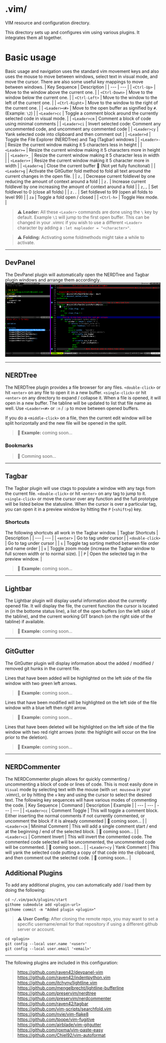 # .vim/
VIM resource and configuration directory.

This directory sets up and configures vim using various plugins. It integrates them all together.

# Basic usage
Basic usage and navigation uses the standard vim movement keys and also uses the mouse to move between windows, select text in visual mode, and move the cursor. There are also some useful key mappings to move between windows.
| Key Sequence | Description |
| --- | --- |
| `<Ctrl-Up>` | Move to the window above the current one. |
| `<Ctrl-Down>` | Move to the window below the current one. |
| `<Ctrl-Left>` | Move to the window to the left of the current one. |
| `<Ctrl-Right>` | Move to the window to the right of the current one. |
| `<Leader><#>` | Move to the open buffer as signified by `#`. (Example: `\2`) |
| `<Leader>cc` | Toggle a comment block around the currently selected code in visual mode. |
| `<Leader>cm` | Comment a block of code using minimal comments |
| `<Leader>ci` | Invert selected code: Comment any uncommented code, and uncomment any commented code |
| `<Leader>cy` | Yank selected code into clipboard and then comment out |
| `<Leader>d` | Toggle the File Explorer (NERDTree) and Tag (Tagbar) windows |
| `<Leader>-` | Resize the current window making it 5 characters less in height |
| `<Leader>=` | Resize the current window making it 5 characters more in height |
| `<Leader>_` | Resize the current window making it 5 character less in width |
| `<Leader>+` | Resize the current window making it 5 character more in width |
| `<Leader>q` | Close the current buffer :construction: (Not yet fully funcitonal) |
| `<Leader>g` | Activate the GitGutter fold method to fold all text around the current changes in the open file. |
| `z,` | Decrease current foldlevel by one reducing the amount of context around a fold |
| `z.` | Increase current foldlevel by one increasing the amount of context around a fold |
| `z,,` | Set foldlevel to 0 (close all folds) |
| `z..` | Set foldlevel to 99 (open all folds to level 99) |
| `za` | Toggle a fold open / closed |
| `<Ctrl-h>` | Toggle Hex mode. |

> :warning: **Leader:** All these `<Leader>` commands are done using the `\` key by default. Example `\1` will jump to the first open buffer. This can be changed in your .vimrc if you wish to use a different `<Leader>` character by adding a `:let mapleader = "<character>"`.
  
> :warning: **Folding:** Activating some foldmethods might take a while to activate.

---

## DevPanel
The DevPanel plugin will automatically open the NERDTree and Tagbar plugin windows and arrange them accordingly.
![devpanel vim example](../img/devpanel_example.png?raw=true "DevPanel Example:")

---

## NERDTree
The NERDTree plugin provides a file browser for any files. `<double-click>` or hit `<enter>` on any file to open it in a new buffer. `<single-click>` or hit `<enter>` on any directory to expand / collapse it. When a file is opened, it will open in a new buffer. The tabline will be updated to list that file name as well. Use `<Leader><#>` or `:n` / `:p` to move between opened buffers.

If you do a `<middle-click>` on a file, then the current edit window will be split horizontally and the new file will be opened in the split.

> :construction: **Example:** coming soon...

### Bookmarks
> :construction: Comming soon...

---

## Tagbar
The Tagbar plugin will use ctags to populate a window with any tags from the current file. `<double-click>` or hit `<enter>` on any tag to jump to it. `<single-click>` or move the cursor over any function and the full prototype will be listed below the statusline. When the cursor is over a particular tag, you can open it in a preview window by hitting the `P` (`<shift>p`) key.

### Shortcuts
The following shortcuts all work in the Tagbar window.
| Tagbar Shortcuts | Description |
| --- | --- |
| `<enter>` | Go to tag under cursor |
| `<double-click>` | Go to tag under cursor |
| `s` | Toggle tag sorting method between file order and name order |
| `x` | Toggle zoom mode (increase the Tagbar window to full screen width or to normal size). |
| `P` | Open the selected tag in the preview window. |
> :construction: **Example:** coming soon...

---

## Lightbar
The Lightbar plugin will display useful information about the currently opened file. It will display the file, the current function the cursor is located in (in the bottome status line), a list of the open buffers (on the left side of the tabline), and the current working GIT branch (on the right side of the tabline) if available.
> :construction: **Example:** coming soon...

---

## GitGutter
The GitGutter plugin will display information about the added / modified / removed git hunks in the current file.

Lines that have been added will be highlighted on the left side of the file window with two green left arrows.
> :construction: **Example:** coming soon...

Lines that have been modified will be highlighted on the left side of the file window with a blue left then right arrow.
> :construction: **Example:** coming soon...

Lines that have been deleted will be highlighted on the left side of the file window with two red right arrows (note: the highlight will occur on the line prior to the deletion).
> :construction: **Example:** coming soon...

---

## NERDCommenter
The NERDCommenter plugin allows for quickly commenting / uncommenting a block of code or lines of code. This is most easily done in `Visual` mode by selecting text with the mouse (with `set mouse=a` in your .vimrc), or by hitting the `v` key and using the cursor to select the desired text. The following key sequences will have various modes of commenting the code.
| Key Sequence | Command | Description | Example |
| --- | --- | --- | --- |
| `<Leader>cc` | Comment Toggle | This will toggle a comment block. Either inserting the normal comments if not currently commented, or uncomment the block if it is already commented | :construction: coming soon... |
| `<Leader>cm` | Minimal Comment | This will add a single comment start / end at the beginning / end of the selected block. | :construction: coming soon... |
| `<Leader>ci` | Comment Invert | This will invert the commented code. The commented code selected will be uncommented, the uncommented code will be commented. | :construction: coming soon... |
| `<Leader>cy` | Yank Comment | This will yank the selected code putting a copy of that code into the clipboard, and then comment out the selected code. | :construction: coming soon... |

## Additional Plugins
To add any additional plugins, you can automatically add / load them by doing the following:

```
cd ~/.vim/pack/plugins/start
githome submodule add <plugin-url>
githome commit -m "Added plugin <plugin>"
```
> :warning: **User Config:** After cloning the remote repo, you may want to set a specific username/email for that repository if using a different github server or account.
```
cd <plugin>
git config --local user.name '<user>'
git config --local user.email '<email>'
```

---

The following plugins are included in this configuration:
> <https://github.com/raven42/devpanel-vim>  
> <https://github.com/raven42/indentpython.vim>  
> <https://github.com/itchyny/lightline.vim>  
> <https://github.com/mengelbrecht/lightline-bufferline>  
> <https://github.com/preservim/nerdtree>  
> <https://github.com/preservim/nerdcommenter>  
> <https://github.com/raven42/tagbar>  
> <https://github.com/vim-scripts/searchfold.vim>  
> <https://github.com/nvie/vim-flake8>  
> <https://github.com/tpope/vim-fugitive>  
> <https://github.com/airblade/vim-gitgutter>  
> <https://github.com/roxma/vim-paste-easy>  
> <https://github.com/Chiel92/vim-autoformat>  

